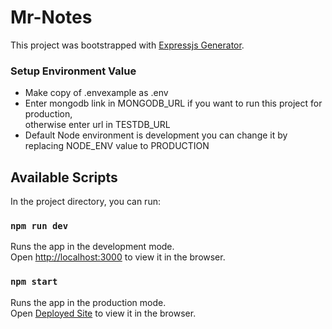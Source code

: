 # Mr-Notes

This project was bootstrapped with [Expressjs Generator](https://expressjs.com/en/starter/generator.html).

### Setup Environment Value
- Make copy of .envexample as .env
- Enter mongodb link in MONGODB_URL if you want to run this project for production,<br />
    otherwise enter url in TESTDB_URL
- Default Node environment is development you can change it by replacing NODE_ENV value to PRODUCTION

## Available Scripts

In the project directory, you can run:

### `npm run dev`

Runs the app in the development mode.<br />
Open [http://localhost:3000](http://localhost:3000) to view it in the browser.

### `npm start`

Runs the app in the production mode.<br />
Open [Deployed Site](https://mrnotes.me) to view it in the browser.
